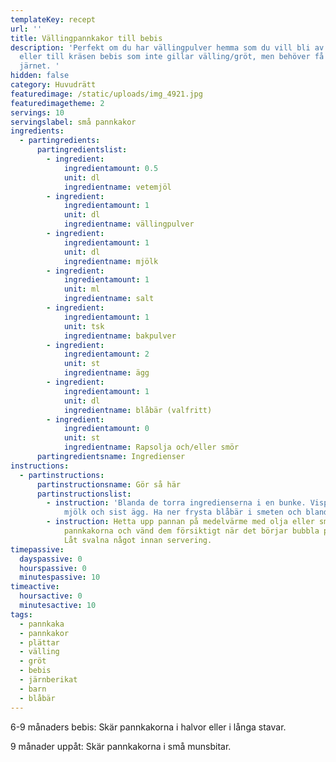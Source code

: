```yaml
---
templateKey: recept
url: ''
title: Vällingpannkakor till bebis
description: 'Perfekt om du har vällingpulver hemma som du vill bli av med,
  eller till kräsen bebis som inte gillar välling/gröt, men behöver få i sig
  järnet. '
hidden: false
category: Huvudrätt
featuredimage: /static/uploads/img_4921.jpg
featuredimagetheme: 2
servings: 10
servingslabel: små pannkakor
ingredients:
  - partingredients:
      partingredientslist:
        - ingredient:
            ingredientamount: 0.5
            unit: dl
            ingredientname: vetemjöl
        - ingredient:
            ingredientamount: 1
            unit: dl
            ingredientname: vällingpulver
        - ingredient:
            ingredientamount: 1
            unit: dl
            ingredientname: mjölk
        - ingredient:
            ingredientamount: 1
            unit: ml
            ingredientname: salt
        - ingredient:
            ingredientamount: 1
            unit: tsk
            ingredientname: bakpulver
        - ingredient:
            ingredientamount: 2
            unit: st
            ingredientname: ägg
        - ingredient:
            ingredientamount: 1
            unit: dl
            ingredientname: blåbär (valfritt)
        - ingredient:
            ingredientamount: 0
            unit: st
            ingredientname: Rapsolja och/eller smör
      partingredientsname: Ingredienser
instructions:
  - partinstructions:
      partinstructionsname: Gör så här
      partinstructionslist:
        - instruction: 'Blanda de torra ingredienserna i en bunke. Vispa sedan i först
            mjölk och sist ägg. Ha ner frysta blåbär i smeten och blanda. '
        - instruction: Hetta upp pannan på medelvärme med olja eller smör. Stek
            pannkakorna och vänd dem försiktigt när det börjar bubbla på ytan.
            Låt svalna något innan servering.
timepassive:
  dayspassive: 0
  hourspassive: 0
  minutespassive: 10
timeactive:
  hoursactive: 0
  minutesactive: 10
tags:
  - pannkaka
  - pannkakor
  - plättar
  - välling
  - gröt
  - bebis
  - järnberikat
  - barn
  - blåbär
---
```


6﻿-9 månaders bebis: Skär pannkakorna i halvor eller i långa stavar.

9﻿ månader uppåt: Skär pannkakorna i små munsbitar.
